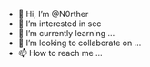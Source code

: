 - 👋 Hi, I’m @N0rther
- 👀 I’m interested in sec
- 🌱 I’m currently learning ...
- 💞️ I’m looking to collaborate on ...
- 📫 How to reach me ...

<!---
N0rther/N0rther is a ✨ special ✨ repository because its `README.md` (this file) appears on your GitHub profile.
You can click the Preview link to take a look at your changes.
--->

